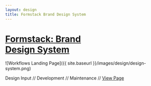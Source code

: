```yaml
---
layout: design
title: Formstack Brand Design System
---
```


# [Formstack: Brand <br>Design System](https://www.formstack.com/brand/design-system)

![Workflows Landing Page]({{ site.baseurl }}/images/design/design-system.png)

Design Input // Development // Maintenance // [View Page](https://www.formstack.com/brand/design-system)
